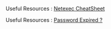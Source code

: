 Useful Resources : [Netexec CheatSheet](https://www.netexec.wiki/)

Useful Resources : [Password Expired ?](https://www.netexec.wiki/smb-protocol/change-user-password)
